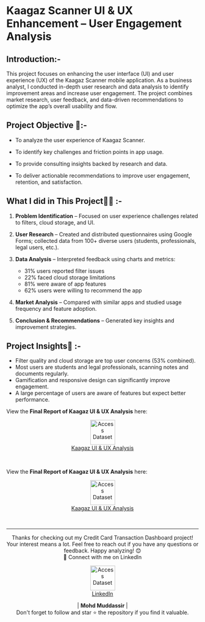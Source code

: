 # Kaagaz Scanner UI & UX Enhancement – User Engagement Analysis


## Introduction:-
This project focuses on enhancing the user interface (UI) and user experience (UX) of the Kaagaz Scanner mobile application. As a business analyst, I conducted in-depth user research and data analysis to identify improvement areas and increase user engagement. The project combines market research, user feedback, and data-driven recommendations to optimize the app’s overall usability and flow.



## Project Objective 🎯:- 
- To analyze the user experience of Kaagaz Scanner.

- To identify key challenges and friction points in app usage.

- To provide consulting insights backed by research and data.

- To deliver actionable recommendations to improve user engagement, retention, and satisfaction.

## What I did in This Project🙆‍♂️ :-

1. **Problem Identification** – Focused on user experience challenges related to filters, cloud storage, and UI.
2. **User Research** – Created and distributed questionnaires using Google Forms; collected data from 100+ diverse users (students, professionals, legal users, etc.).
3. **Data Analysis** – Interpreted feedback using charts and metrics:
     - 31% users reported filter issues
     - 22% faced cloud storage limitations
     - 81% were aware of app features
     - 62% users were willing to recommend the app

4. **Market Analysis** – Compared with similar apps and studied usage frequency and feature adoption.
5. **Conclusion & Recommendations** – Generated key insights and improvement strategies.


## Project Insights🥇 :-

- Filter quality and cloud storage are top user concerns (53% combined).
- Most users are students and legal professionals, scanning notes and documents regularly.
- Gamification and responsive design can significantly improve engagement.
- A large percentage of users are aware of features but expect better performance. 

View the **Final Report  of Kaagaz UI & UX Analysis** here:

<p align="center">
    <a href="https://github.com/mohd-muddassir99/Kaagaz-Scanner-Application-User-Engagement-Analysis-Report/blob/bd52dfa9b18d3de936f8c2d084a34d1b659ffb4d/FINAL%20REPORT%20OF%20KAAGAZ.pdf">
        <img src="https://static.vecteezy.com/system/resources/previews/010/750/673/non_2x/pdf-icon-on-white-background-file-pdf-icon-sign-pdf-format-symbol-flat-style-free-vector.jpg" width="65px" alt="Access Dataset"><br>
        Kaagaz UI & UX Analysis
    </a>
</p> <br>

View the **Final Report  of Kaagaz UI & UX Analysis** here:

<p align="center">
    <a href="https://github.com/mohd-muddassir99/Credit_Card_Financial_Dashboard/blob/main/Credit%20card%20customer.pdf">
        <img src="https://static.vecteezy.com/system/resources/previews/010/750/673/non_2x/pdf-icon-on-white-background-file-pdf-icon-sign-pdf-format-symbol-flat-style-free-vector.jpg" width="65px" alt="Access Dataset"><br>
        Kaagaz UI & UX Analysis
    </a>
</p> <br>


---

<div align="center">
Thanks for checking out my Credit Card Transaction Dashboard project! Your interest means a lot. Feel free to reach out if you have any questions or feedback. Happy analyzing! 😊<br>
 🔗 Connect with me on LinkedIn 
 
  <p align="center">
    <a href="https://www.linkedin.com/in/mohd-muddassir99/">
        <img src="https://upload.wikimedia.org/wikipedia/commons/thumb/c/ca/LinkedIn_logo_initials.png/640px-LinkedIn_logo_initials.png" width="65px" alt="Access Dataset"><br>
        LinkedIn
    </a>

   | **Mohd Muddassir** | </a> <br>
Don't forget to follow and star ⭐ the repository if you find it valuable.
</div>







